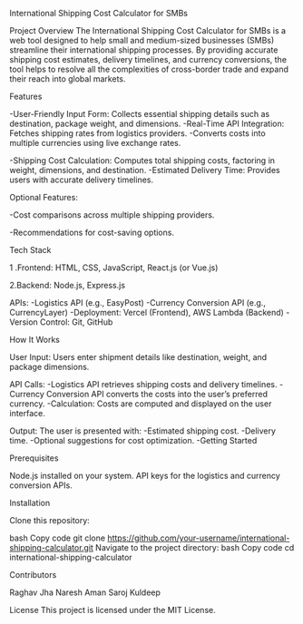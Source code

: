 International Shipping Cost Calculator for SMBs

Project Overview
The International Shipping Cost Calculator for SMBs is a web tool designed to help small and medium-sized businesses (SMBs) streamline 
their international shipping processes. By providing accurate shipping cost estimates, delivery timelines, and currency conversions,
the tool helps to resolve all the complexities of cross-border trade and expand their reach into global markets.

Features

-User-Friendly Input Form: Collects essential shipping details such as destination, package weight, and dimensions.
-Real-Time API Integration:
       Fetches shipping rates from logistics providers.
-Converts costs into multiple currencies using live exchange rates.

-Shipping Cost Calculation:  Computes total shipping costs, factoring in weight, dimensions, and destination.
-Estimated Delivery Time:  Provides users with accurate delivery timelines.


Optional Features:

-Cost comparisons across multiple shipping providers.
   
-Recommendations for cost-saving options.

Tech Stack

1 .Frontend: HTML, CSS, JavaScript, React.js (or Vue.js)

2.Backend: Node.js, Express.js

APIs:
-Logistics API (e.g., EasyPost)
-Currency Conversion API (e.g., CurrencyLayer)
-Deployment: Vercel (Frontend), AWS Lambda (Backend)
-Version Control: Git, GitHub

How It Works

User Input: Users enter shipment details like destination, weight, and package dimensions.

API Calls:
-Logistics API retrieves shipping costs and delivery timelines.
-Currency Conversion API converts the costs into the user’s preferred currency.
-Calculation: Costs are computed and displayed on the user interface.

Output: The user is presented with:
-Estimated shipping cost.
-Delivery time.
-Optional suggestions for cost optimization.
-Getting Started

Prerequisites

  Node.js installed on your system.
   API keys for the logistics and currency conversion APIs.

Installation

Clone this repository:

bash
Copy code
        git clone https://github.com/your-username/international-shipping-calculator.git
Navigate to the project directory:
 bash
Copy code
   cd international-shipping-calculator




Contributors

Raghav Jha
Naresh
Aman Saroj
Kuldeep

License
This project is licensed under the MIT License.
